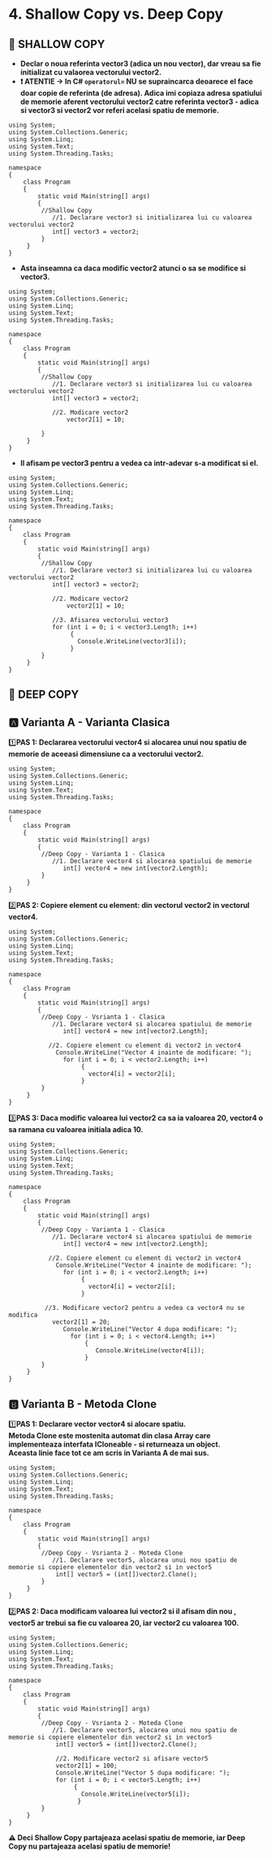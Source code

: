 # 4. Shallow Copy vs. Deep Copy
## 🎯 SHALLOW COPY </br>
- **Declar o noua referinta vector3 (adica un nou vector), dar vreau sa fie initializat cu valaorea vectorului vector2.**</br>
- **❗ ATENTIE -> In C# `operatorul=` NU se supraincarca deoarece el face doar copie de referinta (de adresa). Adica imi copiaza adresa spatiului de memorie aferent vectorului vector2 catre referinta vector3 - adica si vector3 si vector2 vor referi acelasi spatiu de memorie.**

```Csharp
using System;
using System.Collections.Generic;
using System.Linq;
using System.Text;
using System.Threading.Tasks;

namespace 
{
    class Program
    {
        static void Main(string[] args)
        {
         //Shallow Copy
            //1. Declarare vector3 si initializarea lui cu valoarea vectorului vector2
            int[] vector3 = vector2;
         }
     }
}
```

- **Asta inseamna ca daca modific vector2 atunci o sa se modifice si vector3.**

```Csharp
using System;
using System.Collections.Generic;
using System.Linq;
using System.Text;
using System.Threading.Tasks;

namespace 
{
    class Program
    {
        static void Main(string[] args)
        {
         //Shallow Copy
            //1. Declarare vector3 si initializarea lui cu valoarea vectorului vector2
            int[] vector3 = vector2;
            
            //2. Modicare vector2
                vector2[1] = 10;
            
         }
     }
}
```

- **Il afisam pe vector3 pentru a vedea ca intr-adevar s-a modificat si el.**

```Csharp
using System;
using System.Collections.Generic;
using System.Linq;
using System.Text;
using System.Threading.Tasks;

namespace 
{
    class Program
    {
        static void Main(string[] args)
        {
         //Shallow Copy
            //1. Declarare vector3 si initializarea lui cu valoarea vectorului vector2
            int[] vector3 = vector2;
            
            //2. Modicare vector2
                vector2[1] = 10;
            
            //3. Afisarea vectorului vector3
            for (int i = 0; i < vector3.Length; i++)
                 {
                   Console.WriteLine(vector3[i]);
                 }
         }
     }
}
```

## 🎯 DEEP COPY </br>
## 🅰️ Varianta A - Varianta Clasica
1️⃣**PAS 1: Declararea vectorului vector4 si alocarea unui nou spatiu de memorie de aceeasi dimensiune ca a vectorului vector2.**</br>

```Csharp
using System;
using System.Collections.Generic;
using System.Linq;
using System.Text;
using System.Threading.Tasks;

namespace 
{
    class Program
    {
        static void Main(string[] args)
        {
         //Deep Copy - Varianta 1 - Clasica
            //1. Declarare vector4 si alocarea spatiului de memorie
               int[] vector4 = new int[vector2.Length];
         }
     }
}
```

2️⃣**PAS 2: Copiere element cu element: din vectorul vector2 in vectorul vector4.**</br>
```Csharp
using System;
using System.Collections.Generic;
using System.Linq;
using System.Text;
using System.Threading.Tasks;

namespace 
{
    class Program
    {
        static void Main(string[] args)
        {
         //Deep Copy - Vsrianta 1 - Clasica
            //1. Declarare vector4 si alocarea spatiului de memorie
               int[] vector4 = new int[vector2.Length];
               
           //2. Copiere element cu element di vector2 in vector4
             Console.WriteLine("Vector 4 inainte de modificare: ");
               for (int i = 0; i < vector2.Length; i++)
                    {
                      vector4[i] = vector2[i];
                    }
         }
     }
}
```

3️⃣**PAS 3: Daca modific valoarea lui vector2 ca sa ia valoarea 20, vector4 o sa ramana cu valoarea initiala adica 10.**</br>
```Csharp
using System;
using System.Collections.Generic;
using System.Linq;
using System.Text;
using System.Threading.Tasks;

namespace 
{
    class Program
    {
        static void Main(string[] args)
        {
         //Deep Copy - Varianta 1 - Clasica
            //1. Declarare vector4 si alocarea spatiului de memorie
               int[] vector4 = new int[vector2.Length];
               
           //2. Copiere element cu element di vector2 in vector4
             Console.WriteLine("Vector 4 inainte de modificare: ");
               for (int i = 0; i < vector2.Length; i++)
                    {
                      vector4[i] = vector2[i];
                    }
          
          //3. Modificare vector2 pentru a vedea ca vector4 nu se modifica
            vector2[1] = 20;
               Console.WriteLine("Vector 4 dupa modificare: ");
                 for (int i = 0; i < vector4.Length; i++)
                     {
                        Console.WriteLine(vector4[i]);
                     }
         }
     }
}
```

## 🅱️ Varianta B - Metoda Clone
1️⃣**PAS 1: Declarare vector vector4 si alocare spatiu.**</br>
**Metoda Clone este mostenita automat din clasa Array care implementeaza interfata ICloneable - si returneaza un object.**</br>
**Aceasta linie face tot ce am scris in Varianta A de mai sus.**</br>

```Csharp
using System;
using System.Collections.Generic;
using System.Linq;
using System.Text;
using System.Threading.Tasks;

namespace 
{
    class Program
    {
        static void Main(string[] args)
        {
         //Deep Copy - Vsrianta 2 - Moteda Clone
            //1. Declarare vector5, alocarea unui nou spatiu de memorie si copiere elementelor din vector2 si in vector5
             int[] vector5 = (int[])vector2.Clone();
         }
     }
}
```


2️⃣**PAS 2: Daca modificam valoarea lui vector2 si il afisam din nou , vector5 ar trebui sa fie cu valoarea 20, iar vector2 cu valoarea 100.**
```Csharp
using System;
using System.Collections.Generic;
using System.Linq;
using System.Text;
using System.Threading.Tasks;

namespace 
{
    class Program
    {
        static void Main(string[] args)
        {
         //Deep Copy - Vsrianta 2 - Moteda Clone
            //1. Declarare vector5, alocarea unui nou spatiu de memorie si copiere elementelor din vector2 si in vector5
             int[] vector5 = (int[])vector2.Clone();
             
             //2. Modificare vector2 si afisare vector5
             vector2[1] = 100;
             Console.WriteLine("Vector 5 dupa modificare: ");
             for (int i = 0; i < vector5.Length; i++)
                  {
                    Console.WriteLine(vector5[i]);
                   }
         }
     }
}
```
**⚠️ Deci Shallow Copy partajeaza acelasi spatiu de memorie, iar Deep Copy nu partajeaza acelasi spatiu de memorie!**
